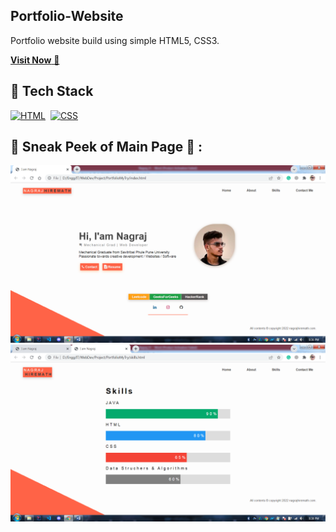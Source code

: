 ## Portfolio-Website
Portfolio website build using simple HTML5, CSS3.

<a href="https://nagrajhiremath.github.io/My-Portfolio/" target="_blank">**Visit Now** 🚀</a>


## 📌 Tech Stack
[![HTML](https://img.shields.io/badge/html5%20-%23E34F26.svg?&style=for-the-badge&logo=html5&logoColor=white)](https://github.com/jigar-sable/Portfolio-Website/search?l=html)&nbsp;
[![CSS](https://img.shields.io/badge/css3%20-%231572B6.svg?&style=for-the-badge&logo=css3&logoColor=white)](https://github.com/jigar-sable/Portfolio-Website/search?l=css)&nbsp;




## 📌 Sneak Peek of Main Page 🙈 :
![mockup720](https://github.com/nagrajHiremath/My-Portfolio/blob/main/Screenshots/Home.png)
![skillsmockup](https://github.com/nagrajHiremath/My-Portfolio/blob/main/Screenshots/Skills.png)





